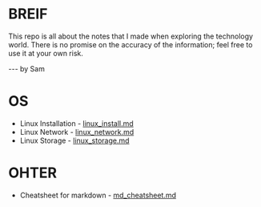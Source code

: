 # BREIF
This repo is all about the notes that I made when exploring the technology world. There is no promise on the accuracy of the information; feel free to use it at your own risk.

--- by Sam

# OS
* Linux Installation - [linux_install.md](os/linux_install.md)
* Linux Network - [linux_network.md](os/linux_network.md)
* Linux Storage - [linux_storage.md](os/linux_storage.md)

# OHTER
* Cheatsheet for markdown - [md_cheatsheet.md](md_cheatsheet.md)
